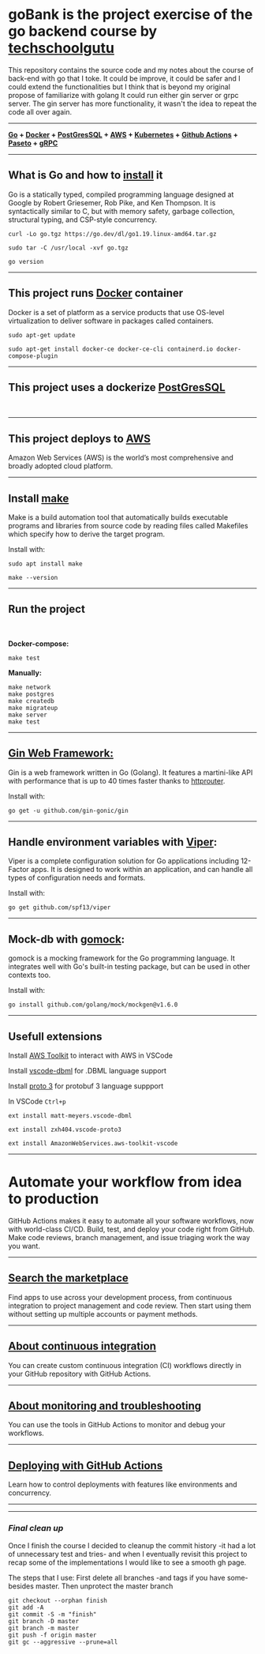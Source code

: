 # **goBank is the project exercise of the go backend course by** [techschoolgutu](https://www.youtube.com/c/TECHSCHOOLGURU)

This repository contains the source code and my notes about the course of back-end with go that I toke. It could be improve, it could be safer and I could extend the functionalities but I think that is beyond my original propose of familiarize with golang
It could run either gin server or grpc server. The gin server has more functionality, it wasn't the idea to repeat the code all over again.
___

**[Go](#go) + [Docker](#docker) + [PostGresSQL](postgres/README.md) + [AWS](eks/README.md) + [Kubernetes](eks/README.md) + [Github Actions](#gha) + [Paseto](token/README.md) + [gRPC](gapi/README.md)**

___

<a name="go"></a>
## **What is Go and how to [install](https://go.dev/doc/install) it**


Go is a statically typed, compiled programming language designed at Google by Robert Griesemer, Rob Pike, and Ken Thompson. It is syntactically similar to C, but with memory safety, garbage collection, structural typing, and CSP-style concurrency. 
```
curl -Lo go.tgz https://go.dev/dl/go1.19.linux-amd64.tar.gz

sudo tar -C /usr/local -xvf go.tgz

go version
```
---
<a name="docker"></a> 
## **This project runs [Docker](https://docs.docker.com/) container**



Docker is a set of platform as a service products that use OS-level virtualization to deliver software in packages called containers. 

```
sudo apt-get update
 
sudo apt-get install docker-ce docker-ce-cli containerd.io docker-compose-plugin
```

---
## **This project uses a dockerize [PostGresSQL](/postgres/README.md)**

<br>

---

## **This project deploys to [AWS](eks/README.md)**

Amazon Web Services (AWS) is the world’s most comprehensive and broadly adopted cloud platform.

---
## **Install [make](https://www.gnu.org/software/make/manual/make.html)**
Make is a build automation tool that automatically builds executable programs and libraries from source code by reading files called Makefiles which specify how to derive the target program. 

Install with:
```
sudo apt install make

make --version
```

---

## **Run the project**
<br>

**Docker-compose:**

```docker-compose up
make test
```

**Manually:**

```
make network
make postgres
make createdb
make migrateup
make server
make test
```
---
## **[Gin Web Framework:](https://github.com/gin-gonic/gin)**

Gin is a web framework written in Go (Golang). It features a martini-like API with performance that is up to 40 times faster thanks to [httprouter](https://github.com/julienschmidt/httprouter).

Install with:

`go get -u github.com/gin-gonic/gin`    

---
## **Handle environment variables with [Viper](https://github.com/spf13/viper):**

Viper is a complete configuration solution for Go applications including 12-Factor apps. It is designed to work within an application, and can handle all types of configuration needs and formats.

Install with:

`go get github.com/spf13/viper`

---
## **Mock-db with [gomock](https://github.com/golang/mock):**

gomock is a mocking framework for the Go programming language. It integrates well with Go's built-in testing package, but can be used in other contexts too.

Install with:

`go install github.com/golang/mock/mockgen@v1.6.0`


---
## **Usefull extensions**


Install [AWS Toolkit](https://marketplace.visualstudio.com/items?itemName=AmazonWebServices.aws-toolkit-vscode) to interact with AWS in VSCode

Install [vscode-dbml](https://marketplace.visualstudio.com/items?itemName=matt-meyers.vscode-dbml) for .DBML language support

Install [proto 3](https://marketplace.visualstudio.com/items?itemName=zxh404.vscode-proto3) for protobuf 3 language suppport

In VSCode `Ctrl+p`

`ext install matt-meyers.vscode-dbml`

`ext install zxh404.vscode-proto3`

`ext install AmazonWebServices.aws-toolkit-vscode`

---
<a name="gha"></a> 
# **Automate your workflow from idea to production**


GitHub Actions makes it easy to automate all your software workflows, now with world-class CI/CD. Build, test, and deploy your code right from GitHub. Make code reviews, branch management, and issue triaging work the way you want.

---

## [Search the marketplace](https://github.com/marketplace)

Find apps to use across your development process, from continuous integration to project management and code review. Then start using them without setting up multiple accounts or payment methods.

---

## [About continuous integration](https://docs.github.com/en/actions/automating-builds-and-tests/about-continuous-integration)

You can create custom continuous integration (CI) workflows directly in your GitHub repository with GitHub Actions.

---

## [About monitoring and troubleshooting](https://docs.github.com/en/actions/monitoring-and-troubleshooting-workflows/about-monitoring-and-troubleshooting)

You can use the tools in GitHub Actions to monitor and debug your workflows.

---

## [Deploying with GitHub Actions](https://docs.github.com/en/actions/deployment/about-deployments/deploying-with-github-actions)

Learn how to control deployments with features like environments and concurrency.

---
---
### ***Final clean up***

Once I finish the course I decided to cleanup the commit history -it had a lot of unnecessary test and tries- and when I eventually revisit this project to recap some of the implementations I would like to see a smooth gh page.

The steps that I use:
 First delete all branches -and tags if you have some- besides master. Then unprotect the master branch

```
git checkout --orphan finish
git add -A
git commit -S -m "finish"
git branch -D master
git branch -m master
git push -f origin master
git gc --aggressive --prune=all
```